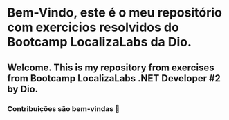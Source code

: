 # Bem-Vindo, este é o meu repositório com exercicios resolvidos do Bootcamp LocalizaLabs da Dio.
## Welcome. This is my repository from exercises from Bootcamp LocalizaLabs .NET Developer #2 by Dio. 

### Contribuições são bem-vindas :pray:
